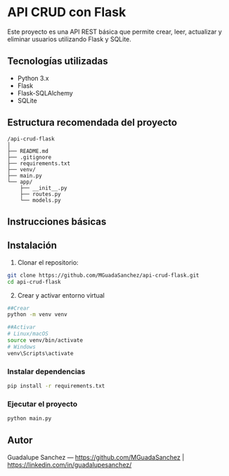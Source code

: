 # API CRUD con Flask

Este proyecto es una API REST básica que permite crear, leer, actualizar y eliminar usuarios utilizando Flask y SQLite.  

## Tecnologías utilizadas

- Python 3.x
- Flask
- Flask-SQLAlchemy
- SQLite

## Estructura recomendada del proyecto

```
/api-crud-flask
│
├── README.md           
├── .gitignore          
├── requirements.txt   
├── venv/               
├── main.py            
└── app/                
    ├── __init__.py
    ├── routes.py
    └── models.py
```

## Instrucciones básicas

## Instalación

1. Clonar el repositorio:
```bash
git clone https://github.com/MGuadaSanchez/api-crud-flask.git
cd api-crud-flask
```

2. Crear y activar entorno virtual

```bash
##Crear
python -m venv venv

##Activar
# Linux/macOS
source venv/bin/activate
# Windows
venv\Scripts\activate
```

### Instalar dependencias

```bash
pip install -r requirements.txt
```

### Ejecutar el proyecto

```bash
python main.py
```


## Autor

Guadalupe Sanchez — https://github.com/MGuadaSanchez | https://linkedin.com/in/guadalupesanchez/
